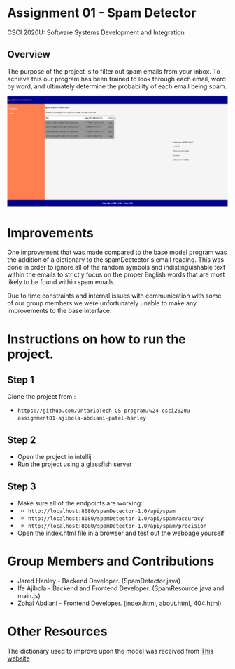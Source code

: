 # Assignment 01 - Spam Detector
CSCI 2020U: Software Systems Development and Integration

## Overview
The purpose of the project is to filter out spam emails from your inbox. To achieve this our program has been trained to look through each email, word by word,
and ultimately determine the probability of each email being spam.

![Screenshot of WebPage](ProjectPic.png)

# Improvements

One improvement that was made compared to the base model program was the addition of a dictionary to the spamDectector's email reading.
This was done in order to ignore all of the random symbols and indistinguishable text within the emails to strictly focus on the proper English words that are most likely to 
be found within spam emails.

Due to time constraints and internal issues with communication with some of our group members we were unfortunately unable to make any improvements to the base interface.

# Instructions on how to run the project.

## Step 1
Clone the project from : 
- `https://github.com/OntarioTech-CS-program/w24-csci2020u-assignment01-ajibola-abdiani-patel-hanley`

## Step 2
- Open the project in intellij
- Run the project using a glassfish server

## Step 3 
- Make sure all of the endpoints are working:
- - `http://localhost:8080/spamDetector-1.0/api/spam`
- - `http://localhost:8080/spamDetector-1.0/api/spam/accuracy`
- - `http://localhost:8080/spamDetector-1.0/api/spam/precision`
- Open the index.html file in a browser and test out the webpage yourself

# Group Members and Contributions
- Jared Hanley - Backend Developer. (SpamDetector.java)
- Ife Ajibola - Backend and Frontend Developer. (SpamResource.java and main.js)
- Zohal Abdiani - Frontend Developer. (index.html, about.html, 404.html)

# Other Resources
The dictionary used to improve upon the model was received from [This website](https://www.mit.edu/~ecprice/wordlist.10000)